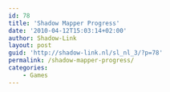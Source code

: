```yaml
---
id: 78
title: 'Shadow Mapper Progress'
date: '2010-04-12T15:03:14+02:00'
author: Shadow-Link
layout: post
guid: 'http://shadow-link.nl/sl_nl_3/?p=78'
permalink: /shadow-mapper-progress/
categories:
    - Games
---
```


